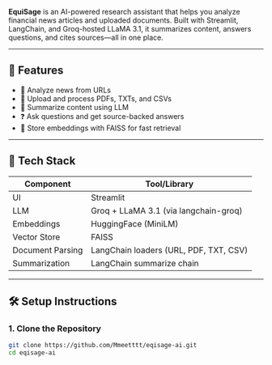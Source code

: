 

**EquiSage** is an AI-powered research assistant that helps you analyze financial news articles and uploaded documents. Built with Streamlit, LangChain, and Groq-hosted LLaMA 3.1, it summarizes content, answers questions, and cites sources—all in one place.

---

## 🚀 Features

- 🔗 Analyze news from URLs
- 📁 Upload and process PDFs, TXTs, and CSVs
- 🧠 Summarize content using LLM
- ❓ Ask questions and get source-backed answers
- 💾 Store embeddings with FAISS for fast retrieval

---

## 🧠 Tech Stack

| Component        | Tool/Library                     |
|------------------|----------------------------------|
| UI               | Streamlit                        |
| LLM              | Groq + LLaMA 3.1 (via langchain-groq) |
| Embeddings       | HuggingFace (MiniLM)             |
| Vector Store     | FAISS                            |
| Document Parsing | LangChain loaders (URL, PDF, TXT, CSV) |
| Summarization    | LangChain summarize chain        |

---

## 🛠️ Setup Instructions

### 1. Clone the Repository

```bash
git clone https://github.com/Mmeetttt/eqisage-ai.git
cd eqisage-ai
